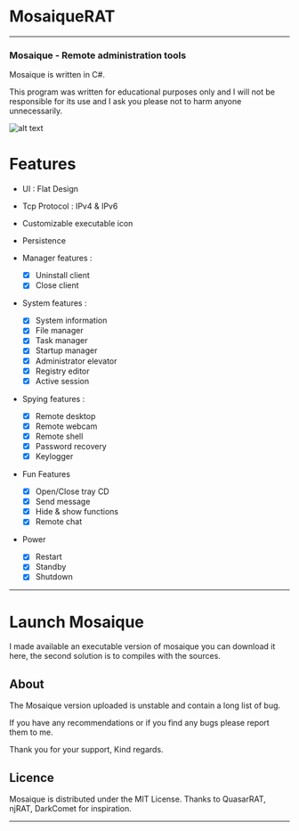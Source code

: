 # MosaiqueRAT

-------------

### Mosaique - Remote administration tools

Mosaique is written in C#. 

This program was written for educational purposes only and I will not be responsible for its use and I ask you please not to harm anyone unnecessarily. 

![alt text](https://github.com/thdal/MosaiqueRAT/blob/master/Github/Mosaique.png)

# Features

* UI : Flat Design 
* Tcp Protocol : IPv4 & IPv6
* Customizable executable icon
* Persistence

* Manager features :
  * [x] Uninstall client 
  * [x] Close client

* System features :
  * [x] System information
  * [x] File manager
  * [x] Task manager
  * [x] Startup manager  
  * [x] Administrator elevator
  * [x] Registry editor
  * [x] Active session

* Spying features :
  * [x] Remote desktop
  * [x] Remote webcam
  * [x] Remote shell  
  * [x] Password recovery
  * [x] Keylogger
  
* Fun Features
  * [x] Open/Close tray CD
  * [x] Send message
  * [x] Hide & show functions
  * [x] Remote chat
  
 * Power
   * [x] Restart
   * [x] Standby
   * [x] Shutdown
   
-------------

# Launch Mosaique 

I made available an executable version of mosaique you can download it here, the second solution is to compiles with the sources.

## About

The Mosaique version uploaded is unstable and contain a long list of bug.

If you have any recommendations or if you find any bugs please report them to me.

Thank you for your support, Kind regards.


## Licence

Mosaique is distributed under the MIT License. Thanks to QuasarRAT, njRAT, DarkComet for inspiration.

-------------
